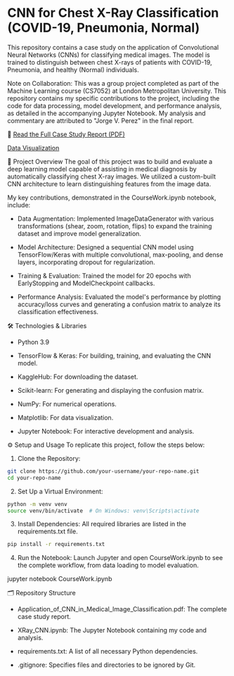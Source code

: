 # CNN for Chest X-Ray Classification (COVID-19, Pneumonia, Normal)
This repository contains a case study on the application of Convolutional Neural Networks (CNNs) for classifying medical images. The model is trained to distinguish between chest X-rays of patients with COVID-19, Pneumonia, and healthy (Normal) individuals.

Note on Collaboration: This was a group project completed as part of the Machine Learning course (CS7052) at London Metropolitan University. This repository contains my specific contributions to the project, including the code for data processing, model development, and performance analysis, as detailed in the accompanying Jupyter Notebook. My analysis and commentary are attributed to "Jorge V. Perez" in the final report.

📄 [Read the Full Case Study Report (PDF)](Application_of_CNN_in_Medical_Image_Classification.pdf)


[Data Visualization](images/Data_Visualization.png)

📜 Project Overview
The goal of this project was to build and evaluate a deep learning model capable of assisting in medical diagnosis by automatically classifying chest X-ray images. We utilized a custom-built CNN architecture to learn distinguishing features from the image data.

My key contributions, demonstrated in the CourseWork.ipynb notebook, include:

- Data Augmentation: Implemented ImageDataGenerator with various transformations (shear, zoom, rotation, flips) to expand the training dataset and improve model generalization.

- Model Architecture: Designed a sequential CNN model using TensorFlow/Keras with multiple convolutional, max-pooling, and dense layers, incorporating dropout for regularization.

- Training & Evaluation: Trained the model for 20 epochs with EarlyStopping and ModelCheckpoint callbacks.

- Performance Analysis: Evaluated the model's performance by plotting accuracy/loss curves and generating a confusion matrix to analyze its classification effectiveness.

🛠️ Technologies & Libraries
- Python 3.9

- TensorFlow & Keras: For building, training, and evaluating the CNN model.

- KaggleHub: For downloading the dataset.

- Scikit-learn: For generating and displaying the confusion matrix.

- NumPy: For numerical operations.

- Matplotlib: For data visualization.

- Jupyter Notebook: For interactive development and analysis.

⚙️ Setup and Usage
To replicate this project, follow the steps below:

1. Clone the Repository:

```bash
git clone https://github.com/your-username/your-repo-name.git
cd your-repo-name
```

2. Set Up a Virtual Environment:

```bash
python -m venv venv
source venv/bin/activate  # On Windows: venv\Scripts\activate
```

3. Install Dependencies: All required libraries are listed in the requirements.txt file.

```bash
pip install -r requirements.txt
```

4. Run the Notebook:
Launch Jupyter and open CourseWork.ipynb to see the complete workflow, from data loading to model evaluation.

jupyter notebook CourseWork.ipynb

🗂️ Repository Structure
- Application_of_CNN_in_Medical_Image_Classification.pdf: The complete case study report.

- XRay_CNN.ipynb: The Jupyter Notebook containing my code and analysis.

- requirements.txt: A list of all necessary Python dependencies.

- .gitignore: Specifies files and directories to be ignored by Git.
